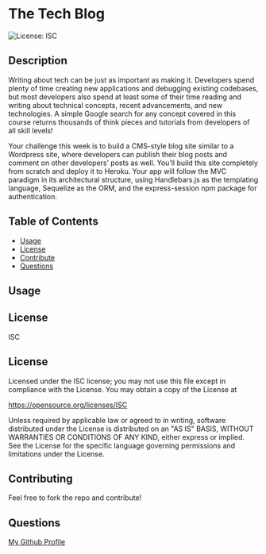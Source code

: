# The Tech Blog
  ![License: ISC](https://img.shields.io/badge/License-ISC-blue.svg)  
  ## Description
  Writing about tech can be just as important as making it. Developers spend plenty of time creating new applications and debugging existing codebases, but most developers also spend at least some of their time reading and writing about technical concepts, recent advancements, and new technologies. A simple Google search for any concept covered in this course returns thousands of think pieces and tutorials from developers of all skill levels!

  Your challenge this week is to build a CMS-style blog site similar to a Wordpress site, where developers can publish their blog posts and comment on other developers’ posts as well. You’ll build this site completely from scratch and deploy it to Heroku. Your app will follow the MVC paradigm in its architectural structure, using Handlebars.js as the templating language, Sequelize as the ORM, and the express-session npm package for authentication.



  ## Table of Contents
  * [Usage](#usage)
  * [License](#license)
  * [Contribute](#contributing)
  * [Questions](#questions)

  
  ## Usage 
  

  ## License
  ISC
  
  ## License

  Licensed under the ISC license;
  you may not use this file except in compliance with the License.
  You may obtain a copy of the License at

  https://opensource.org/licenses/ISC

  Unless required by applicable law or agreed to in writing, software
  distributed under the License is distributed on an "AS IS" BASIS,
  WITHOUT WARRANTIES OR CONDITIONS OF ANY KIND, either express or implied.
  See the License for the specific language governing permissions and
  limitations under the License.

  ## Contributing
  Feel free to fork the repo and contribute!

  ## Questions
  [My Github Profile](https://github.com/Undisputed06)